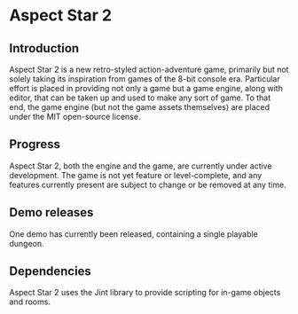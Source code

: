 # Aspect Star 2
## Introduction
Aspect Star 2 is a new retro-styled action-adventure game, primarily but not solely taking its inspiration from games of the 8-bit console era. Particular effort is placed in providing not only a game but a game engine, along with editor, that can be taken up and used to make any sort of game. To that end, the game engine (but not the game assets themselves) are placed under the MIT open-source license.

## Progress
Aspect Star 2, both the engine and the game, are currently under active development. The game is not yet feature or level-complete, and any features currently present are subject to change or be removed at any time.

## Demo releases
One demo has currently been released, containing a single playable dungeon.

## Dependencies
Aspect Star 2 uses the Jint library to provide scripting for in-game objects and rooms.
